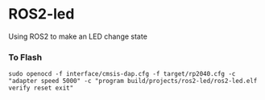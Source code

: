 # ROS2-led

Using ROS2 to make an LED change state


### To Flash
```
sudo openocd -f interface/cmsis-dap.cfg -f target/rp2040.cfg -c "adapter speed 5000" -c "program build/projects/ros2-led/ros2-led.elf verify reset exit"

```